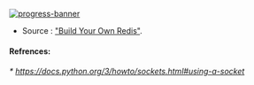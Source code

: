 [![progress-banner](https://backend.codecrafters.io/progress/redis/6b7fc691-bb0c-4a50-9bff-59dd012207e9)](https://app.codecrafters.io/users/codecrafters-bot?r=2qF)

- Source : ["Build Your Own Redis"](https://codecrafters.io/challenges/redis).

#### Refrences: 
###### *  https://docs.python.org/3/howto/sockets.html#using-a-socket

